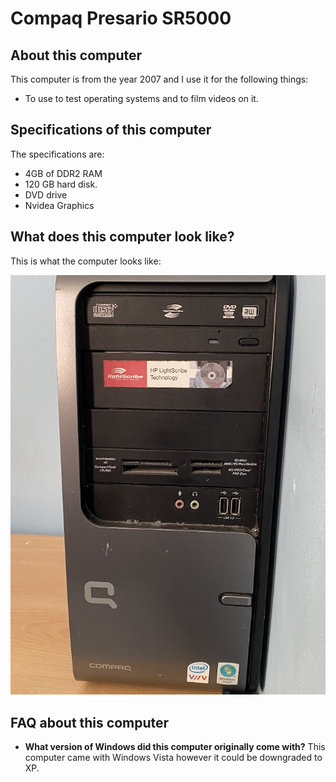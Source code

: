 # Compaq Presario SR5000
## About this computer
This computer is from the year 2007 and I use it for the following things:

- To use to test operating systems and to film videos on it.

## Specifications of this computer
The specifications are:
- 4GB of DDR2 RAM
- 120 GB hard disk.
- DVD drive
- Nvidea Graphics

## What does this computer look like?
This is what the computer looks like:

![Compaq Presario SR5000](https://raw.githubusercontent.com/Lolzoes/Lolzoes/refs/heads/main/assets/Compaq%20Presario%20SR5000.jpg)

## FAQ about this computer
- **What version of Windows did this computer originally come with?** This computer came with Windows Vista however it could be downgraded to XP.
